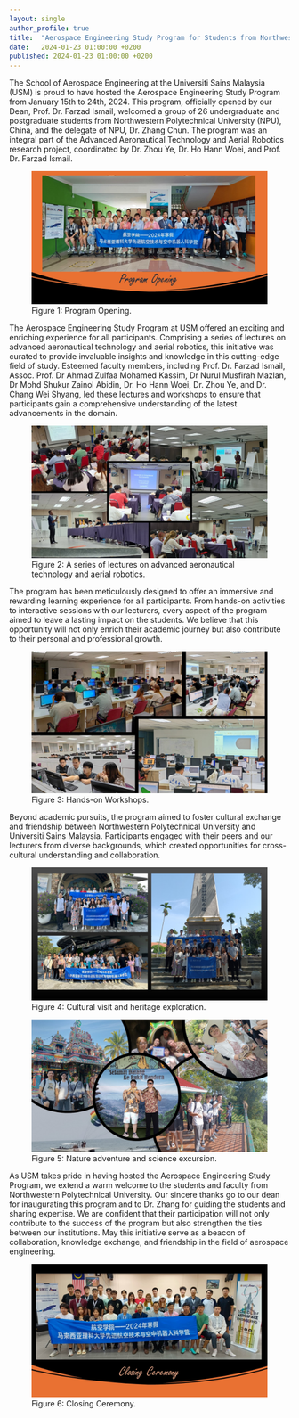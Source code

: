 ```yaml
---
layout: single
author_profile: true
title:  "Aerospace Engineering Study Program for Students from Northwestern Polytechnical University, China"
date:   2024-01-23 01:00:00 +0200
published: 2024-01-23 01:00:00 +0200
---
```


<p>
  The School of Aerospace Engineering at the Universiti Sains Malaysia (USM) is proud to have hosted the Aerospace Engineering Study Program from January 15th to 24th, 2024. 
  This program, officially opened by our Dean, Prof. Dr. Farzad Ismail, welcomed a group of 26 undergraduate and postgraduate students from Northwestern Polytechnical University (NPU), China, and the delegate of NPU, Dr. Zhang Chun. 
  The program was an integral part of the Advanced Aeronautical Technology and Aerial Robotics research project, coordinated by Dr. Zhou Ye, Dr. Ho Hann Woei, and Prof. Dr. Farzad Ismail. 
</p>
<!--more-->
<figure>
    <img src="/assets/images/posts/NPU2024/picture1.jpg" alt="Figure 1" style="max-width: 100%; height: auto;">
    <figcaption>Figure 1: Program Opening.</figcaption>
</figure>
<p>
  The Aerospace Engineering Study Program at USM offered an exciting and enriching experience for all participants. 
  Comprising a series of lectures on advanced aeronautical technology and aerial robotics, this initiative was curated to provide invaluable insights and knowledge in this cutting-edge field of study. 
  Esteemed faculty members, including Prof. Dr. Farzad Ismail, Assoc. Prof. Dr Ahmad Zulfaa Mohamed Kassim, Dr Nurul Musfirah Mazlan, Dr Mohd Shukur Zainol Abidin, Dr. Ho Hann Woei, Dr. Zhou Ye, and Dr. Chang Wei Shyang, led these lectures and workshops to ensure that participants gain a comprehensive understanding of the latest advancements in the domain. 
</p>
<figure>
    <img src="/assets/images/posts/NPU2024/picture2.jpg" alt="Figure 2" style="max-width: 100%; height: auto;">
    <figcaption>Figure 2: A series of lectures on advanced aeronautical technology and aerial robotics.</figcaption>
</figure>

<p>
  The program has been meticulously designed to offer an immersive and rewarding learning experience for all participants. 
  From hands-on activities to interactive sessions with our lecturers, every aspect of the program aimed to leave a lasting impact on the students. 
  We believe that this opportunity will not only enrich their academic journey but also contribute to their personal and professional growth.
</p>
<figure>
    <img src="/assets/images/posts/NPU2024/picture3.jpg" alt="Figure 3" style="max-width: 100%; height: auto;">
    <figcaption>Figure 3: Hands-on Workshops.</figcaption>
</figure>

<p>
  Beyond academic pursuits, the program aimed to foster cultural exchange and friendship between Northwestern Polytechnical University and Universiti Sains Malaysia. 
  Participants engaged with their peers and our lecturers from diverse backgrounds, which created opportunities for cross-cultural understanding and collaboration.
</p>
<figure>
    <img src="/assets/images/posts/NPU2024/picture4.jpg" alt="Figure 4" style="max-width: 100%; height: auto;">
    <figcaption>Figure 4: Cultural visit and heritage exploration.</figcaption>
</figure>

<figure>
    <img src="/assets/images/posts/NPU2024/picture5.jpg" alt="Figure 5" style="max-width: 100%; height: auto;">
    <figcaption>Figure 5: Nature adventure and science excursion.</figcaption>
</figure>

<p>
  As USM takes pride in having hosted the Aerospace Engineering Study Program, we extend a warm welcome to the students and faculty from Northwestern Polytechnical University. 
  Our sincere thanks go to our dean for inaugurating this program and to Dr. Zhang for guiding the students and sharing expertise. 
  We are confident that their participation will not only contribute to the success of the program but also strengthen the ties between our institutions. 
  May this initiative serve as a beacon of collaboration, knowledge exchange, and friendship in the field of aerospace engineering.</p>
</p>
<figure>
    <img src="/assets/images/posts/NPU2024/picture6.jpg" alt="Figure 6" style="max-width: 100%; height: auto;">
    <figcaption>Figure 6: Closing Ceremony.</figcaption>
</figure>

